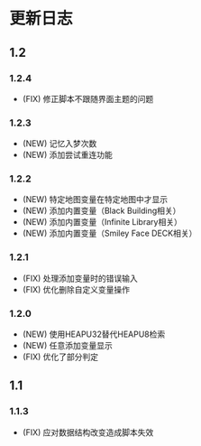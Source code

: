 # 更新日志

## 1.2

### 1.2.4

- (FIX) 修正脚本不跟随界面主题的问题

### 1.2.3

- (NEW) 记忆入梦次数
- (NEW) 添加尝试重连功能

### 1.2.2

- (NEW) 特定地图变量在特定地图中才显示
- (NEW) 添加内置变量（Black Building相关）
- (NEW) 添加内置变量（Infinite Library相关）
- (NEW) 添加内置变量（Smiley Face DECK相关）

### 1.2.1

- (FIX) 处理添加变量时的错误输入
- (FIX) 优化删除自定义变量操作

### 1.2.0

- (NEW) 使用HEAPU32替代HEAPU8检索
- (NEW) 任意添加变量显示
- (FIX) 优化了部分判定

## 1.1

### 1.1.3

- (FIX) 应对数据结构改变造成脚本失效
